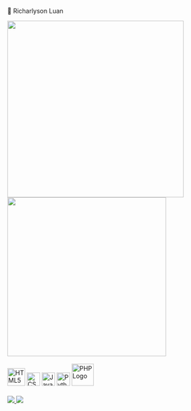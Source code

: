 🐳 Richarlyson Luan
<div>
  <img align="center" src="https://github-readme-stats.vercel.app/api?username=richarlysonl&show_icons=true&theme=dark" width="400">
  <img align="center"src="https://github-readme-stats.vercel.app/api/top-langs/?username=richarlysonl&layout=compact" width="360">
</div>  
<br>
<div style="display: inline-block; margin-bottom:20;">
        <img src="https://upload.wikimedia.org/wikipedia/commons/6/61/HTML5_logo_and_wordmark.svg" alt="HTML5 Logo" width="40">
        <img src="https://upload.wikimedia.org/wikipedia/commons/6/62/CSS3_logo.svg" alt="CSS3 Logo" width="30">
        <img src="https://upload.wikimedia.org/wikipedia/commons/6/6a/JavaScript-logo.png" alt="JavaScript Logo" width="30">
        <img src="https://upload.wikimedia.org/wikipedia/commons/c/c3/Python-logo-notext.svg" alt="Python Logo" width="30">
        <img src="https://upload.wikimedia.org/wikipedia/commons/2/27/PHP-logo.svg" alt="PHP Logo" width="50">
</div>
<br>
<div style="margin-bottom:20;">
<a href="https://dev.to/envoy_/150-badges-for-github-pnk#contents">
<img src="https://img.shields.io/badge/LinkedIn-0077B5?style=for-the-badge&logo=linkedin&logoColor=white">
</a> 
<a href="https://dev.to/envoy_/150-badges-for-github-pnk#contents">
<img src="https://aleen42.github.io/badges/src/stackoverflow.svg">
</a>
</div>
